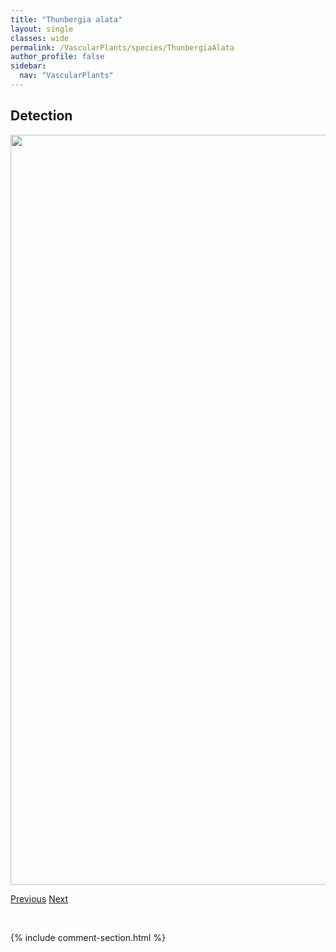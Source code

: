 ```yaml
---
title: "Thunbergia alata"
layout: single
classes: wide
permalink: /VascularPlants/species/ThunbergiaAlata
author_profile: false
sidebar:
  nav: "VascularPlants"
---
```


<h2>Detection</h2>

<a href="https://drive.google.com/uc?export=view&id=1uIs9bcG5H-CIjS1ObSDER1iQTBUK-YiM">
<img src="https://drive.google.com/uc?export=view&id=1uIs9bcG5H-CIjS1ObSDER1iQTBUK-YiM" height = "1200" width = "800">
</a>


<a href="/DevelopmentWebsite/VascularPlants/species/ThlaspiArvense" class="pagination--pager" title="Thlaspi arvense">Previous</a> <a href="/DevelopmentWebsite/VascularPlants/species/TiarellaTrifoliata" class="pagination--pager" title="Tiarella trifoliata">Next</a>

<p>&nbsp;</p>

{% include comment-section.html %}
